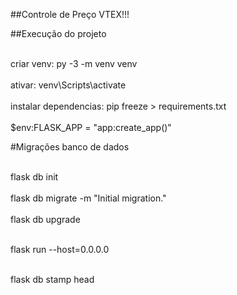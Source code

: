 ##Controle de Preço VTEX!!!



##Execução do projeto


<br>criar venv: py -3 -m venv venv<br/>
<br>ativar: venv\Scripts\activate<br/>
<br>instalar dependencias: pip freeze > requirements.txt<br/>
<br>$env:FLASK_APP = "app:create_app()"<br/>


#Migrações banco de dados

<br>flask db init<br/>
<br>flask db migrate -m "Initial migration."<br/>
<br>flask db upgrade<br/>

<br>flask run --host=0.0.0.0<br/>


<br>flask db stamp head</br>


